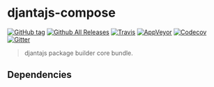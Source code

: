 # djantajs-compose

[![GitHub tag](https://img.shields.io/github/tag/djanta/djantajs-compose?style=flat)](https://github.com/djanta/djantajs-compose/tags)
[![Github All Releases](https://img.shields.io/github/downloads/djanta/djantajs-compose/latest/total.svg?style=flat)](https://github.com/djanta/djantajs-compose/releases)
[![Travis](https://img.shields.io/travis/djantaio/djantajs-compose/master.svg?style=flat&label=unix)](https://travis-ci.org/djantaio/djantajs-compose)
[![AppVeyor](https://img.shields.io/appveyor/ci/djantaio/djantajs-compose/master.svg?style=flat&label=windows)](https://ci.appveyor.com/project/djantaio/djantajs-compose/branch/master)
[![Codecov](https://img.shields.io/codecov/c/github/djantaio/djantajs-compose/master.svg?style=flat&label=coverage)](https://codecov.io/gh/djantaio/djantajs-compose)
[![Gitter](https://img.shields.io/gitter/room/nwjs/nw.js.svg?style=flat)](https://gitter.im/djantajs/djantajs?utm_source=badge&utm_medium=badge&utm_campaign=pr-badge&utm_content=badge)

> djantajs package builder core bundle.

## Dependencies
